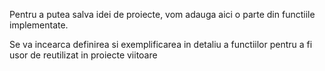 Pentru a putea salva idei de proiecte, vom adauga aici o parte din functiile implementate.

Se va incearca definirea si exemplificarea in detaliu a functiilor pentru a fi usor de reutilizat in proiecte viitoare 
